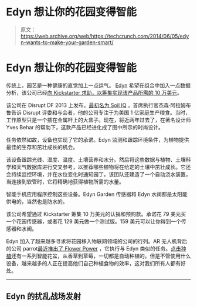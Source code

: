 # Edyn 想让你的花园变得智能 

> 原文：<https://web.archive.org/web/https://techcrunch.com/2014/06/05/edyn-wants-to-make-your-garden-smart/>

# Edyn 想让你的花园变得智能

传统上，园艺是一种健康的直觉加上一点运气。 [Edyn](https://web.archive.org/web/20221007050002/http://www.edyn.com/) 希望在组合中加入一点数据分析，该公司已经[向 Kickstarter 求助，以筹集实现该产品所需的 10 万美元](https://web.archive.org/web/20221007050002/https://www.kickstarter.com/projects/edyn/edyn-welcome-to-the-connected-garden)。

该公司在 Disrupt DF 2013 上发布。[最初名为 Soil IQ](https://web.archive.org/web/20221007050002/https://beta.techcrunch.com/2013/09/10/soil-iq/) ，首席执行官杰森·阿拉姆布鲁告诉 Disrupt 评委和与会者，他的公司专注于为美国 1 亿家庭生产粮食。当时，工作原型只是一个插在金属杆上的大盒子。现在，将近两年过去了，在著名设计师 Yves Behar 的帮助下，这款产品已经进化成了图中所示的时尚设计。

任务依然如故，设备也实现了它的承诺。Edyn 监测和跟踪环境条件，为植物提供最佳的生存和茁壮成长的机会。

该设备跟踪光线、湿度、温度、土壤营养和水分。然后将这些数据与植物、土壤科学和天气数据库进行交叉参考，以推荐哪些植物将在给定的土壤中茁壮成长。它还会持续监控环境，并在水位变化时通知园丁。该团队还建造了一个自动浇水装置，当连接到软管时，它将精确地获得植物所需的水量。

智能手机应用程序控制这些设备。Edyn Garden 传感器和 Edyn 水阀都是太阳能供电的，当然也是防水的。

该公司希望通过 Kickstarter 筹集 10 万美元的认捐和预购款。承诺花 79 美元买一个花园传感器，或者花 129 美元做一个测试版。159 美元可以让你得到一个传感器和水阀。

Edyn 加入了越来越多寻求将花园移入物联网领域的公司的行列。AR 无人机背后的公司 parrot[最近推出了 Flower Power](https://web.archive.org/web/20221007050002/https://beta.techcrunch.com/2014/02/28/parrots-flower-power-plant-sensor-gives-you-a-mobile-green-thumb/) ，它执行与 Edyn 类似的任务。[点击种植](https://web.archive.org/web/20221007050002/http://www.clickandgrow.com/smart-herb-garden)还有一系列智能花盆，从香草到草莓，一切都是自动种植的。但是不管使用什么设备，越来越多的人正在提高他们自己种植食物的效率，这对我们所有人都有好处。

* * *

## Edyn 的扰乱战场发射